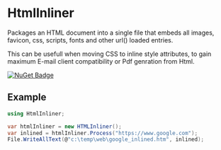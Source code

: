 # HtmlInliner
Packages an HTML document into a single file that embeds all images, favicon, css, scripts, fonts and other url() loaded entries.

This can be usefull when moving CSS to inline style attributes, to gain maximum E-mail client compatibility or Pdf genration from Html.

[![NuGet Badge](https://buildstats.info/nuget/HtmlInliner)](https://www.nuget.org/packages/HtmlInliner)

## Example

``` c#
using HtmlInliner;

var htmlInliner = new HTMLInliner();
var inlined = htmlInliner.Process("https://www.google.com");
File.WriteAllText(@"c:\temp\web\google_inlined.htm", inlined);
```